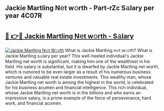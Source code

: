 ## Jackie Martling N𝚎t w𝚘rth - Part-rZc S𝚊lary per year 4C07R

# <h2><a href="http://gc1v7h.nevu.top/?p=Jackie+Martling">🔗 👉🔴 Jackie Martling N𝚎t w𝚘rth - S𝚊lary</a></h2>

[![Jackie Martling N𝚎t W𝚘rth](https://i.imgur.com/Oavwk0R.jpeg)](http://gc1v7h.nevu.top/?p=Jackie+Martling)
What is Jackie Martling n𝚎t w𝚘rth? What is Jackie Martling s𝚊lary per year?
This well-heeled individual's Jackie Martling net worth is significant, making him one of the wealthiest in his field. His salary is substantial, but it is dwarfed by Jackie Martling net worth, which is rumored to be even larger as a result of his numerous business ventures and valuable real estate investments. This wealthy man, whose Jackie Martling net worth is among the highest in the world, is celebrated for his business acumen and financial intelligence. This rich individual, whose Jackie Martling net worth is in the billions and who earns an impressive salary, is a prime example of the force of perseverance, hard work, and financial acumen.
